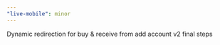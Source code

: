 ```yaml
---
"live-mobile": minor
---
```


Dynamic redirection for buy & receive from add account v2 final steps
